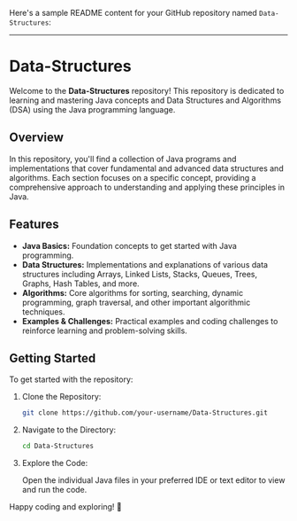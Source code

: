 Here's a sample README content for your GitHub repository named `Data-Structures`:

---

# Data-Structures

Welcome to the **Data-Structures** repository! This repository is dedicated to learning and mastering Java concepts and Data Structures and Algorithms (DSA) using the Java programming language.

## Overview

In this repository, you'll find a collection of Java programs and implementations that cover fundamental and advanced data structures and algorithms. Each section focuses on a specific concept, providing a comprehensive approach to understanding and applying these principles in Java.

## Features

- **Java Basics:** Foundation concepts to get started with Java programming.
- **Data Structures:** Implementations and explanations of various data structures including Arrays, Linked Lists, Stacks, Queues, Trees, Graphs, Hash Tables, and more.
- **Algorithms:** Core algorithms for sorting, searching, dynamic programming, graph traversal, and other important algorithmic techniques.
- **Examples & Challenges:** Practical examples and coding challenges to reinforce learning and problem-solving skills.

## Getting Started

To get started with the repository:

1. Clone the Repository:

   ```bash
   git clone https://github.com/your-username/Data-Structures.git
   ```

2. Navigate to the Directory:

   ```bash
   cd Data-Structures
   ```

3. Explore the Code:

   Open the individual Java files in your preferred IDE or text editor to view and run the code.

Happy coding and exploring! 🚀

